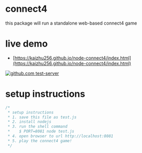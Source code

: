 connect4
========
this package will run a standalone web-based connect4 game

# live demo
- [https://kaizhu256.github.io/node-connect4/index.html](https://kaizhu256.github.io/node-connect4/index.html)

[![github.com test-server](https://kaizhu256.github.io/node-connect4/screen-capture.png)](https://kaizhu256.github.io/node-connect4/index.html)

# setup instructions
```javascript
/*
 * setup instructions
 * 1. save this file as test.js
 * 2. install nodejs
 * 3. run the shell command
 *    $ PORT=8081 node test.js
 * 4. open browser to url http://localhost:8081
 * 5. play the connect4 game!
 */
```
